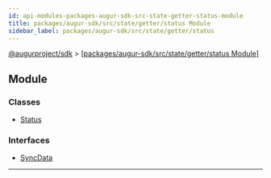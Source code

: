 ```yaml
---
id: api-modules-packages-augur-sdk-src-state-getter-status-module
title: packages/augur-sdk/src/state/getter/status Module
sidebar_label: packages/augur-sdk/src/state/getter/status
---
```


[@augurproject/sdk](api-readme.md) > [[packages/augur-sdk/src/state/getter/status Module]](api-modules-packages-augur-sdk-src-state-getter-status-module.md)

## Module

### Classes

* [Status](api-classes-packages-augur-sdk-src-state-getter-status-status.md)

### Interfaces

* [SyncData](api-interfaces-packages-augur-sdk-src-state-getter-status-syncdata.md)

---


